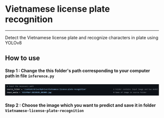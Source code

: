 # **Vietnamese license plate recognition**
---
 Detect the Vietnamese license plate and recognize characters in plate using YOLOv8
## How to use
#### **Step 1** : Change the this folder's path corresponding to your computer path in file ```inference.py```
![](z4862050466900_4bf9c90db9e61c8bbf5add149774035a.jpg)
#### **Step 2** : Choose the image which you want to predict and save it in folder ```Vietnamese-license-plate-recognition```
